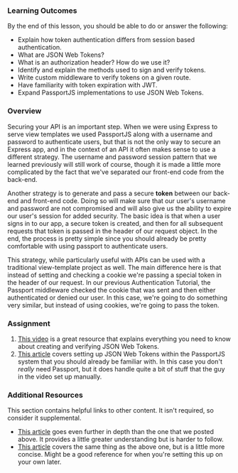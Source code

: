 ### Learning Outcomes
By the end of this lesson, you should be able to do or answer the following:

- Explain how token authentication differs from session based authentication.
- What are JSON Web Tokens? 
- What is an authorization header? How do we use it?
- Identify and explain the methods used to sign and verify tokens.
- Write custom middleware to verify tokens on a given route.
- Have familiarity with token expiration with JWT.
- Expand PassportJS implementations to use JSON Web Tokens.

### Overview
Securing your API is an important step. When we were using Express to serve view templates we used PassportJS along with a username and password to authenticate users, but that is not the only way to secure an Express app, and in the context of an API it often makes sense to use a different strategy.  The username and password session pattern that we learned previously will still work of course, though it is made a little more complicated by the fact that we've separated our front-end code from the back-end.

Another strategy is to generate and pass a secure **token** between our back-end and front-end code.  Doing so will make sure that our user's username and password are not compromised and will also give us the ability to expire our user's session for added security. The basic idea is that when a user signs in to our app, a secure token is created, and then for all subsequent requests that token is passed in the header of our request object. In the end, the process is pretty simple since you should already be pretty comfortable with using passport to authenticate users.

This strategy, while particularly useful with APIs can be used with a traditional view-template project as well. The main difference here is that instead of setting and checking a cookie we're passing a special token in the header of our request. In our previous Authentication Tutorial, the Passport middleware checked the cookie that was sent and then either authenticated or denied our user. In this case, we're going to do something very similar, but instead of using cookies, we're going to pass the token.


### Assignment

<div class="lesson-content__panel" markdown="1">

1. [This video](https://www.youtube.com/watch?v=7nafaH9SddU) is a great resource that explains everything you need to know about creating and verifying JSON Web Tokens.
2. [This article](https://dev.to/_arpy/learn-using-jwt-with-passport-authentication-22n8) covers setting up JSON Web Tokens within the PassportJS system that you should already be familiar with. In this case you don't _really_ need Passport, but it does handle quite a bit of stuff that the guy in the video set up manually.
</div>

### Additional Resources
This section contains helpful links to other content. It isn't required, so consider it supplemental.

- [This article](https://laptrinhx.com/a-practical-guide-for-jwt-authentication-using-node-js-and-express-917791379/) goes even further in depth than the one that we posted above. It provides a little greater understanding but is harder to follow.
- [This article](https://medium.com/@paul.allies/stateless-auth-with-express-passport-jwt-7a55ffae0a5c) covers the same thing as the above one, but is a little more concise.  Might be a good reference for when you're setting this up on your own later.
